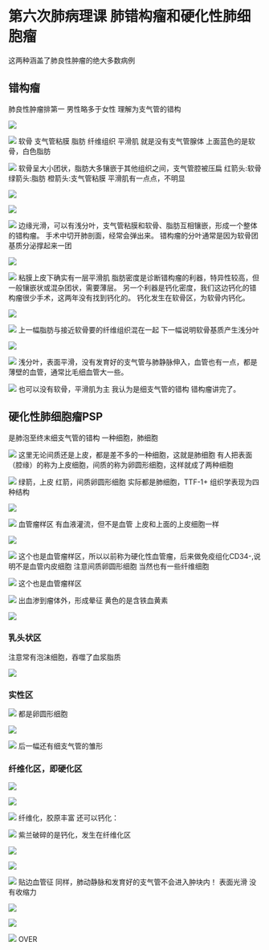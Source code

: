 # 第六次肺病理课 肺错构瘤和硬化性肺细胞瘤

这两种涵盖了肺良性肿瘤的绝大多数病例
## 错构瘤
肺良性肿瘤排第一
男性略多于女性
理解为支气管的错构

![](./_image/498173025228550070.jpg)

![](./_image/412017494295108853.jpg)
软骨 支气管粘膜 脂肪 纤维组织 平滑肌
就是没有支气管腺体
上面蓝色的是软骨，白色脂肪

![](./_image/767269524534671188.jpg)
软骨呈大小团状，脂肪大多镶嵌于其他组织之间，支气管腔被压扁
红箭头:软骨
绿箭头:脂肪
橙箭头:支气管粘膜
平滑肌有一点点，不明显

![](./_image/690761393649368764.jpg)

![](./_image/237564866304970971.jpg)

![](./_image/633445474135974839.jpg)
边缘光滑，可以有浅分叶，支气管粘膜和软骨、脂肪互相镶嵌，形成一个整体的错构瘤。
手术中切开肺剖面，经常会弹出来。
错构瘤的分叶通常是因为软骨团基质分泌撑起来一团

![](./_image/392393068058489030.jpg)

![](./_image/280362568677411542.jpg)
粘膜上皮下确实有一层平滑肌
脂肪密度是诊断错构瘤的利器，特异性较高，但一般镶嵌状或混杂团状，需要薄层。
另一个利器是钙化密度，我们这边钙化的错构瘤很少手术，这两年没有找到钙化的。
钙化发生在软骨区，为软骨内钙化。

![](./_image/855884094621444531.jpg)

![](./_image/543734828357631270.jpg)
上一幅脂肪与接近软骨要的纤维组织混在一起
下一幅说明软骨基质产生浅分叶

![](./_image/119664980239739398.jpg)

![](./_image/441659976188134815.jpg)
浅分叶，表面平滑，没有发育好的支气管与肺静脉伸入，血管也有一点，都是薄壁的血管，通常比毛细血管大一些。

![](./_image/591987040197034555.jpg)
也可以没有软骨，平滑肌为主
我认为是细支气管的错构
错构瘤讲完了。

## 硬化性肺细胞瘤PSP
是肺泡至终末细支气管的错构
一种细胞，肺细胞

![](./_image/477195981518891761.jpg)
这里无论间质还是上皮，都是差不多的一种细胞，这就是肺细胞
有人把表面（腔缘）的称为上皮细胞，间质的称为卵圆形细胞，这样就成了两种细胞

![](./_image/739047285528445925.jpg)
绿箭，上皮
红箭，间质卵圆形细胞
实际都是肺细胞，TTF-1+
组织学表现为四种结构

![](./_image/321209366285955365.jpg)

![](./_image/376448481987343741.jpg)
血管瘤样区
有血液灌流，但不是血管
上皮和上面的上皮细胞一样

![](./_image/626031467273210349.jpg)

![](./_image/856225565836920977.jpg)
这个也是血管瘤样区，所以以前称为硬化性血管瘤，后来做免疫组化CD34-,说明不是血管内皮细胞
注意间质卵圆形细胞
当然也有一些纤维细胞

![](./_image/840436244293975311.jpg)
这个也是血管瘤样区

![](./_image/562343438047548163.jpg)
出血渗到瘤体外，形成晕征
黄色的是含铁血黄素

![](./_image/902005775191223339.jpg)
### 乳头状区
注意常有泡沫细胞，吞噬了血浆脂质

![](./_image/511779214545981195.jpg)
### 实性区

![](./_image/282203697822239690.jpg)
都是卵圆形细胞

![](./_image/795188073734610330.jpg)

![](./_image/816891228300608476.jpg)
后一幅还有细支气管的雏形

### 纤维化区，即硬化区
![](./_image/311000848935732309.jpg)

![](./_image/588928429771470884.jpg)

![](./_image/563503192943383593.jpg)
纤维化，胶原丰富
还可以钙化：

![](./_image/863846129393324314.jpg)
紫兰破碎的是钙化，发生在纤维化区

![](./_image/636791634820114168.jpg)

![](./_image/92792326578508014.jpg)

![](./_image/125195785103778522.jpg)
贴边血管征
同样，肺动静脉和发育好的支气管不会进入肿块内！
表面光滑
没有收缩力

![](./_image/687636897121533922.jpg)

![](./_image/377700134096827194.jpg)

![](./_image/893730102972768013.jpg)
OVER







